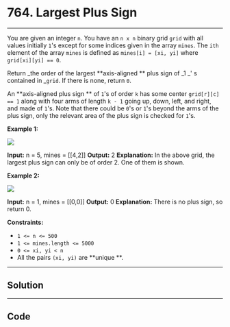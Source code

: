# 764. Largest Plus Sign

---

You are given an integer `n`. You have an `n x n` binary grid `grid` with all values initially `1`'s except for some indices given in the array `mines`. The `ith` element of the array `mines` is defined as `mines[i] = [xi, yi]` where `grid[xi][yi] == 0`.

Return _the order of the largest **axis-aligned ** plus sign of _1 _' s contained in _`grid`. If there is none, return `0`.

An **axis-aligned plus sign ** of `1`'s of order `k` has some center `grid[r][c] == 1` along with four arms of length `k - 1` going up, down, left, and right, and made of `1`'s. Note that there could be `0`'s or `1`'s beyond the arms of the plus sign, only the relevant area of the plus sign is checked for `1`'s.

 

**Example 1:**

![](https://assets.leetcode.com/uploads/2021/06/13/plus1-grid.jpg)


**Input:** n = 5, mines = [[4,2]]
**Output:** 2
**Explanation:** In the above grid, the largest plus sign can only be of order 2. One of them is shown.


**Example 2:**

![](https://assets.leetcode.com/uploads/2021/06/13/plus2-grid.jpg)


**Input:** n = 1, mines = [[0,0]]
**Output:** 0
**Explanation:** There is no plus sign, so return 0.


 

**Constraints:**

  * `1 <= n <= 500`
  * `1 <= mines.length <= 5000`
  * `0 <= xi, yi < n`
  * All the pairs `(xi, yi)` are **unique **.

---

## Solution



---

## Code
```python


```